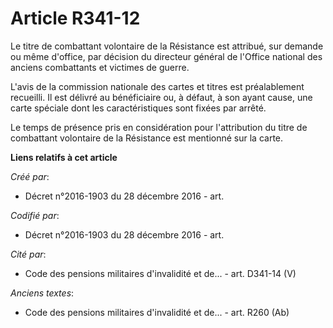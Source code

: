 # Article R341-12

Le titre de combattant volontaire de la Résistance est attribué, sur demande ou même d'office, par décision du directeur
général de l'Office national des anciens combattants et victimes de guerre.

L'avis de la commission nationale des cartes et titres est préalablement recueilli. Il est délivré au bénéficiaire ou, à
défaut, à son ayant cause, une carte spéciale dont les caractéristiques sont fixées par arrêté.

Le temps de présence pris en considération pour l'attribution du titre de combattant volontaire de la Résistance est
mentionné sur la carte.

**Liens relatifs à cet article**

_Créé par_:

  - Décret n°2016-1903 du 28 décembre 2016 - art.

_Codifié par_:

  - Décret n°2016-1903 du 28 décembre 2016 - art.

_Cité par_:

  - Code des pensions militaires d'invalidité et de... - art. D341-14 (V)

_Anciens textes_:

  - Code des pensions militaires d'invalidité et de... - art. R260 (Ab)
